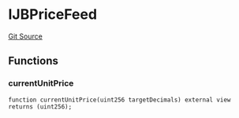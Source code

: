 # IJBPriceFeed
[Git Source](https://github.com/Bananapus/nana-core/blob/2998dca2fbd2658e2c8791d6dc8348147d69e28e/src/interfaces/IJBPriceFeed.sol)


## Functions
### currentUnitPrice


```solidity
function currentUnitPrice(uint256 targetDecimals) external view returns (uint256);
```

